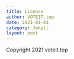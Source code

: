 ```yaml
---
title: License
author: VOTEIT.top
date: 2021-01-01
category: Jekyll
layout: post
---
```


Copyright 2021 voteit.top
